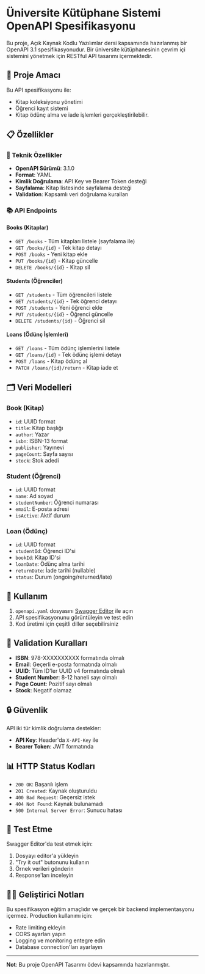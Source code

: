 # Üniversite Kütüphane Sistemi OpenAPI Spesifikasyonu

Bu proje, Açık Kaynak Kodlu Yazılımlar dersi kapsamında hazırlanmış bir OpenAPI 3.1 spesifikasyonudur. Bir üniversite kütüphanesinin çevrim içi sistemini yönetmek için RESTful API tasarımı içermektedir.

## 🎯 Proje Amacı

Bu API spesifikasyonu ile:
- Kitap koleksiyonu yönetimi
- Öğrenci kayıt sistemi
- Kitap ödünç alma ve iade işlemleri
gerçekleştirilebilir.

## 📋 Özellikler

### 🔧 Teknik Özellikler
- **OpenAPI Sürümü**: 3.1.0
- **Format**: YAML
- **Kimlik Doğrulama**: API Key ve Bearer Token desteği
- **Sayfalama**: Kitap listesinde sayfalama desteği
- **Validation**: Kapsamlı veri doğrulama kuralları

### 📚 API Endpoints

#### Books (Kitaplar)
- `GET /books` - Tüm kitapları listele (sayfalama ile)
- `GET /books/{id}` - Tek kitap detayı
- `POST /books` - Yeni kitap ekle
- `PUT /books/{id}` - Kitap güncelle
- `DELETE /books/{id}` - Kitap sil

#### Students (Öğrenciler)
- `GET /students` - Tüm öğrencileri listele
- `GET /students/{id}` - Tek öğrenci detayı
- `POST /students` - Yeni öğrenci ekle
- `PUT /students/{id}` - Öğrenci güncelle
- `DELETE /students/{id}` - Öğrenci sil

#### Loans (Ödünç İşlemleri)
- `GET /loans` - Tüm ödünç işlemlerini listele
- `GET /loans/{id}` - Tek ödünç işlemi detayı
- `POST /loans` - Kitap ödünç al
- `PATCH /loans/{id}/return` - Kitap iade et

## 🗂️ Veri Modelleri

### Book (Kitap)
- `id`: UUID format
- `title`: Kitap başlığı
- `author`: Yazar
- `isbn`: ISBN-13 format
- `publisher`: Yayınevi
- `pageCount`: Sayfa sayısı
- `stock`: Stok adedi

### Student (Öğrenci)
- `id`: UUID format
- `name`: Ad soyad
- `studentNumber`: Öğrenci numarası
- `email`: E-posta adresi
- `isActive`: Aktif durum

### Loan (Ödünç)
- `id`: UUID format
- `studentId`: Öğrenci ID'si
- `bookId`: Kitap ID'si
- `loanDate`: Ödünç alma tarihi
- `returnDate`: İade tarihi (nullable)
- `status`: Durum (ongoing/returned/late)

## 🚀 Kullanım

1. `openapi.yaml` dosyasını [Swagger Editor](https://editor.swagger.io) ile açın
2. API spesifikasyonunu görüntüleyin ve test edin
3. Kod üretimi için çeşitli diller seçebilirsiniz

## 📝 Validation Kuralları

- **ISBN**: 978-XXXXXXXXXX formatında olmalı
- **Email**: Geçerli e-posta formatında olmalı
- **UUID**: Tüm ID'ler UUID v4 formatında olmalı
- **Student Number**: 8-12 haneli sayı olmalı
- **Page Count**: Pozitif sayı olmalı
- **Stock**: Negatif olamaz

## 🔒 Güvenlik

API iki tür kimlik doğrulama destekler:
- **API Key**: Header'da `X-API-Key` ile
- **Bearer Token**: JWT formatında

## 📊 HTTP Status Kodları

- `200 OK`: Başarılı işlem
- `201 Created`: Kaynak oluşturuldu
- `400 Bad Request`: Geçersiz istek
- `404 Not Found`: Kaynak bulunamadı
- `500 Internal Server Error`: Sunucu hatası

## 🧪 Test Etme

Swagger Editor'da test etmek için:
1. Dosyayı editor'a yükleyin
2. "Try it out" butonunu kullanın
3. Örnek verileri gönderin
4. Response'ları inceleyin

## 👨‍💻 Geliştirici Notları

Bu spesifikasyon eğitim amaçlıdır ve gerçek bir backend implementasyonu içermez. Production kullanımı için:
- Rate limiting ekleyin
- CORS ayarları yapın
- Logging ve monitoring entegre edin
- Database connection'ları ayarlayın

---

**Not**: Bu proje OpenAPI Tasarımı ödevi kapsamında hazırlanmıştır.